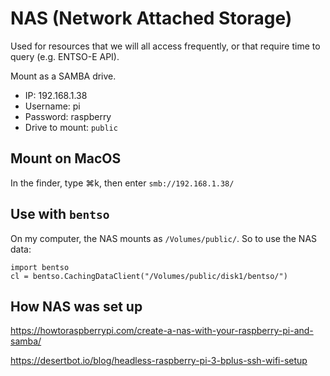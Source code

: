 # NAS (Network Attached Storage)

Used for resources that we will all access frequently, or that require time to query (e.g. ENTSO-E API).

Mount as a SAMBA drive.

* IP: 192.168.1.38
* Username: pi
* Password: raspberry
* Drive to mount: `public`

## Mount on MacOS

In the finder, type ⌘k, then enter `smb://192.168.1.38/`

## Use with `bentso`

On my computer, the NAS mounts as `/Volumes/public/`. So to use the NAS data:

    import bentso
    cl = bentso.CachingDataClient("/Volumes/public/disk1/bentso/")

## How NAS was set up

https://howtoraspberrypi.com/create-a-nas-with-your-raspberry-pi-and-samba/

https://desertbot.io/blog/headless-raspberry-pi-3-bplus-ssh-wifi-setup
